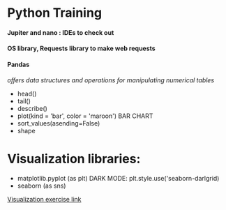 # Python Training

#### Jupiter and nano : IDEs to check out

#### OS library, Requests library to make web requests

#### Pandas
*offers data structures and operations for manipulating numerical tables*
* head()
* tail()
* describe()
* plot(kind = 'bar', color = 'maroon') BAR CHART
* sort_values(asending=False)
* shape 

# Visualization libraries: 
* matplotlib.pyplot (as plt) DARK MODE: plt.style.use('seaborn-darlgrid)
* seaborn (as sns)

[Visualization exercise link](https://colab.research.google.com/drive/1DgIO_tPtmdgW3I-BOE14qkGTYkQhJazI#scrollTo=iVM7vNBb4DS9)
